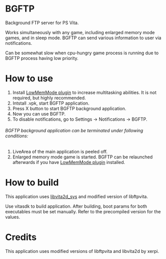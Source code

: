 # BGFTP
Background FTP server for PS Vita.

Works simultaneously with any game, including enlarged memory mode games, and in sleep mode. BGFTP can send various information to user via notifications.

Can be somewhat slow when cpu-hungry game process is running due to BGFTP process having low priority.

# How to use

1. Install [LowMemMode plugin](https://github.com/GrapheneCt/LowMemMode) to increase multitasking abilities. It is not required, but highly recommended.
2. Intstall .vpk, start BGFTP application.
3. Press X button to start BGFTP background application.
4. Now you can use BGFTP.
5. To disable notifications, go to Settings -> Notifications -> BGFTP.

###### BGFTP background application can be terminated under following conditions:

1. LiveArea of the main application is peeled off.
2. Enlarged memory mode game is started. BGFTP can be relaunched afterwards if you have [LowMemMode plugin](https://github.com/GrapheneCt/LowMemMode) installed.

# How to build
This application uses [libvita2d_sys](https://github.com/GrapheneCt/libvita2d_sys) and modified version of libftpvita.

Use vitasdk to build application. After building, boot params for both executables must be set manually. Refer to the precompiled version for the values.

# Credits

This application uses modified versions of libftpvita and libvita2d by xerpi.
